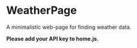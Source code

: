 # WeatherPage

A minimalistic web-page for finding weather data.

<b>Please add your API key to home.js.</b>
